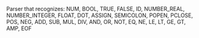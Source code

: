 Parser that recognizes:
	NUM, BOOL, TRUE, FALSE,	ID, 
	NUMBER_REAL, NUMBER_INTEGER, FLOAT, 
	DOT, ASSIGN, SEMICOLON,	POPEN, PCLOSE, 
	POS, NEG, ADD, SUB, MUL, DIV,
	AND, OR, NOT, EQ, NE, LE, LT, GE, GT,
	AMP, EOF